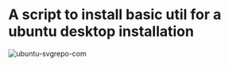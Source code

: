 # A script to install basic util for a ubuntu desktop installation

![ubuntu-svgrepo-com](https://user-images.githubusercontent.com/66681971/221270381-b5c900f3-8ed4-4533-a919-0c18ee14a237.svg)
